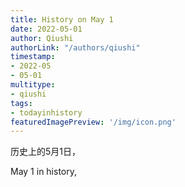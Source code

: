 ```yaml
---
title: History on May 1
date: 2022-05-01
author: Qiushi 
authorLink: "/authors/qiushi"
timestamp: 
- 2022-05
- 05-01
multitype: 
- qiushi
tags: 
- todayinhistory
featuredImagePreview: '/img/icon.png'
---
```









历史上的5月1日，

May 1 in history, 

<!--more-->

